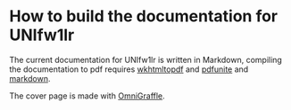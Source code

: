 
# How to build the documentation for UNIfw1lr

The current documentation for UNIfw1lr is written in Markdown, compiling the
documentation to pdf requires [wkhtmltopdf](https://wkhtmltopdf.org) and
[pdfunite](http://poppler.freedesktop.org) and
[markdown](https://github.com/Orc/discount).

The cover page is made with
[OmniGraffle](https://en.wikipedia.org/wiki/OmniGraffle).

